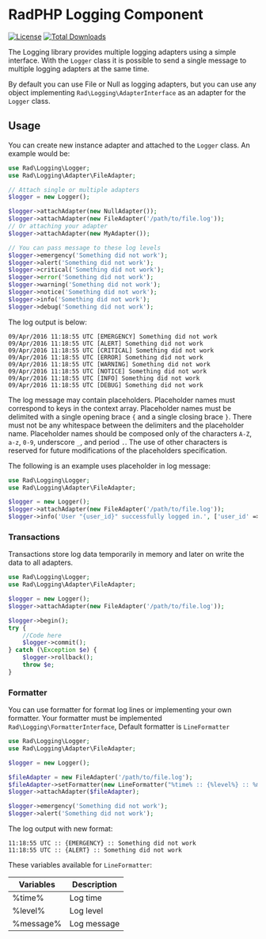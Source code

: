 # RadPHP Logging Component
[![License](https://img.shields.io/github/license/radphp/logging.svg)](https://github.com/radphp/logging) [![Total Downloads](https://img.shields.io/packagist/dt/radphp/logging.svg)](https://github.com/radphp/logging)


The Logging library provides multiple logging adapters using a simple interface. With the `Logger` class it is
possible to send a single message to multiple logging adapters at the same time.

By default you can use File or Null as logging adapters, but you can use any
object implementing `Rad\Logging\AdapterInterface` as an adapter for the `Logger` class.

## Usage

You can create new instance adapter and attached to the `Logger` class. An example would be:

```php
use Rad\Logging\Logger;
use Rad\Logging\Adapter\FileAdapter;

// Attach single or multiple adapters
$logger = new Logger();

$logger->attachAdapter(new NullAdapter());
$logger->attachAdapter(new FileAdapter('/path/to/file.log'));
// Or attaching your adapter
$logger->attachAdapter(new MyAdapter());

// You can pass message to these log levels
$logger->emergency('Something did not work');
$logger->alert('Something did not work');
$logger->critical('Something did not work');
$logger->error('Something did not work');
$logger->warning('Something did not work');
$logger->notice('Something did not work');
$logger->info('Something did not work');
$logger->debug('Something did not work');
```
The log output is below:

```
09/Apr/2016 11:18:55 UTC [EMERGENCY] Something did not work
09/Apr/2016 11:18:55 UTC [ALERT] Something did not work
09/Apr/2016 11:18:55 UTC [CRITICAL] Something did not work
09/Apr/2016 11:18:55 UTC [ERROR] Something did not work
09/Apr/2016 11:18:55 UTC [WARNING] Something did not work
09/Apr/2016 11:18:55 UTC [NOTICE] Something did not work
09/Apr/2016 11:18:55 UTC [INFO] Something did not work
09/Apr/2016 11:18:55 UTC [DEBUG] Something did not work
```

The log message may contain placeholders. Placeholder names must correspond to keys in the context array.
Placeholder names must be delimited with a single opening brace `{` and a single closing brace `}`. There must not be any whitespace between the delimiters and the placeholder name.
Placeholder names should be composed only of the characters `A-Z`, `a-z`, `0-9`, underscore `_`, and period `.`. The use of other characters is reserved for future modifications of the placeholders specification.

The following is an example uses placeholder in log message:

```PHP
use Rad\Logging\Logger;
use Rad\Logging\Adapter\FileAdapter;

$logger = new Logger();
$logger->attachAdapter(new FileAdapter('/path/to/file.log'));
$logger->info('User "{user_id}" successfully logged in.', ['user_id' => 2]);
```
### Transactions

Transactions store log data temporarily in memory and later on write the data to all adapters.

```php
use Rad\Logging\Logger;
use Rad\Logging\Adapter\FileAdapter;

$logger = new Logger();
$logger->attachAdapter(new FileAdapter('/path/to/file.log'));

$logger->begin();
try {
    //Code here
    $logger->commit();
} catch (\Exception $e) {
    $logger->rollback();
    throw $e;
}
```

### Formatter

You can use formatter for format log lines or implementing your own formatter. Your formatter must be implemented `Rad\Logging\FormatterInterface`, Default formatter is `LineFormatter`

```PHP
use Rad\Logging\Logger;
use Rad\Logging\Adapter\FileAdapter;

$logger = new Logger();

$fileAdapter = new FileAdapter('/path/to/file.log');
$fileAdapter->setFormatter(new LineFormatter("%time% :: {%level%} :: %message%\n", 'G:i:s T'));
$logger->attachAdapter($fileAdapter);

$logger->emergency('Something did not work');
$logger->alert('Something did not work');
```

The log output with new format:

```
11:18:55 UTC :: {EMERGENCY} :: Something did not work
11:18:55 UTC :: {ALERT} :: Something did not work
```

These variables available for `LineFormatter`:

Variables | Description
----------|------------
%time%    | Log time
%level%   | Log level
%message% | Log message

